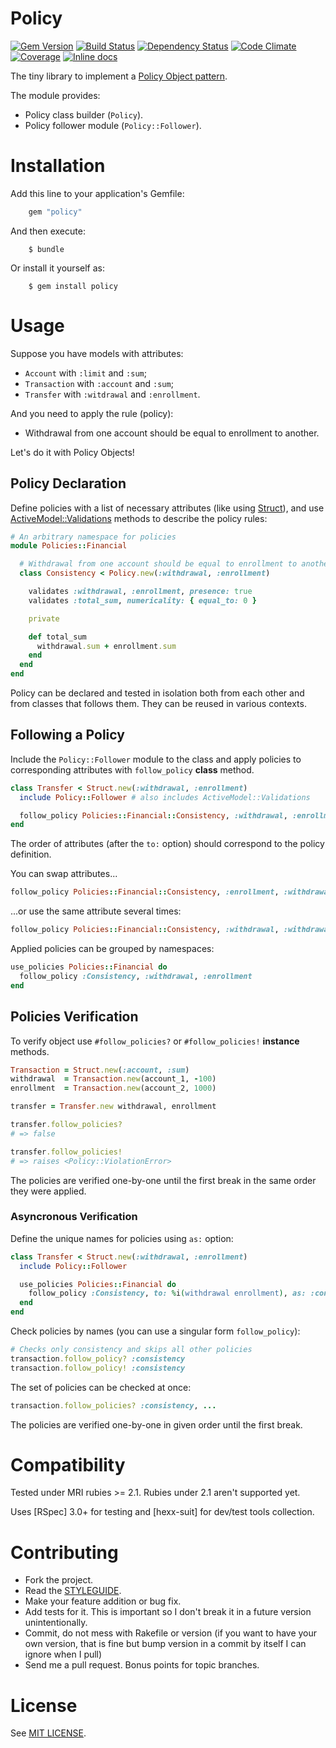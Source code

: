 Policy
======

[![Gem Version](https://img.shields.io/gem/v/policy.svg?style=flat)][gem]
[![Build Status](https://img.shields.io/travis/nepalez/policy/master.svg?style=flat)][travis]
[![Dependency Status](https://img.shields.io/gemnasium/nepalez/policy.svg?style=flat)][gemnasium]
[![Code Climate](https://img.shields.io/codeclimate/github/nepalez/policy.svg?style=flat)][codeclimate]
[![Coverage](https://img.shields.io/coveralls/nepalez/policy.svg?style=flat)][coveralls]
[![Inline docs](http://inch-ci.org/github/nepalez/policy.svg)][inch]

[codeclimate]: https://codeclimate.com/github/nepalez/policy
[coveralls]: https://coveralls.io/r/nepalez/policy
[gem]: https://rubygems.org/gems/policy
[gemnasium]: https://gemnasium.com/nepalez/policy
[travis]: https://travis-ci.org/nepalez/policy
[inch]: https://inch-ci.org/github/nepalez/policy

The tiny library to implement a [Policy Object pattern].

The module provides:

* Policy class builder (`Policy`).
* Policy follower module (`Policy::Follower`).

[Policy Object pattern]: http://blog.codeclimate.com/blog/2012/10/17/7-ways-to-decompose-fat-activerecord-models/
[Struct]: http://ruby-doc.org//core-2.2.0/Struct.html
[ActiveModel::Validations]: http://apidock.com/rails/ActiveModel/Validations

# Installation

Add this line to your application's Gemfile:

```ruby
    gem "policy"
```

And then execute:

```
    $ bundle
```

Or install it yourself as:

```
    $ gem install policy
```

# Usage

Suppose you have models with attributes:
* `Account` with `:limit` and `:sum`;
* `Transaction` with `:account` and `:sum`;
* `Transfer` with `:witdrawal` and `:enrollment`.

And you need to apply the rule (policy):

* Withdrawal from one account should be equal to enrollment to another.

Let's do it with Policy Objects! 

## Policy Declaration

Define policies with a list of necessary attributes (like using [Struct]), and use [ActiveModel::Validations] methods to describe the policy rules:

```ruby
# An arbitrary namespace for policies
module Policies::Financial

  # Withdrawal from one account should be equal to enrollment to another
  class Consistency < Policy.new(:withdrawal, :enrollment)

    validates :withdrawal, :enrollment, presence: true
    validates :total_sum, numericality: { equal_to: 0 }

    private

    def total_sum
      withdrawal.sum + enrollment.sum
    end
  end
end
```

Policy can be declared and tested in isolation both from each other and from classes that follows them. They can be reused in various contexts.

## Following a Policy

Include the `Policy::Follower` module to the class and apply policies to corresponding attributes with `follow_policy` **class** method.

```ruby
class Transfer < Struct.new(:withdrawal, :enrollment)
  include Policy::Follower # also includes ActiveModel::Validations

  follow_policy Policies::Financial::Consistency, :withdrawal, :enrollment
end
```

The order of attributes (after the `to:` option) should correspond to the policy definition.

You can swap attributes...

```ruby
follow_policy Policies::Financial::Consistency, :enrollment, :withdrawal
```

...or use the same attribute several times:

```ruby
follow_policy Policies::Financial::Consistency, :withdrawal, :withdrawal
```

Applied policies can be grouped by namespaces:

```ruby
use_policies Policies::Financial do
  follow_policy :Consistency, :withdrawal, :enrollment
end
```

## Policies Verification

To verify object use `#follow_policies?` or `#follow_policies!` **instance** methods.

```ruby
Transaction = Struct.new(:account, :sum)
withdrawal  = Transaction.new(account_1, -100)
enrollment  = Transaction.new(account_2, 1000)

transfer = Transfer.new withdrawal, enrollment

transfer.follow_policies?
# => false

transfer.follow_policies!
# => raises <Policy::ViolationError>
```

The policies are verified one-by-one until the first break in the same order they were applied.

### Asyncronous Verification

Define the unique names for policies using `as:` option:

```ruby
class Transfer < Struct.new(:withdrawal, :enrollment)
  include Policy::Follower

  use_policies Policies::Financial do
    follow_policy :Consistency, to: %i(withdrawal enrollment), as: :consistency
  end
end
```

Check policies by names (you can use a singular form `follow_policy`):

```ruby
# Checks only consistency and skips all other policies
transaction.follow_policy? :consistency
transaction.follow_policy! :consistency
```

The set of policies can be checked at once:

```ruby
transaction.follow_policies? :consistency, ...
```

The policies are verified one-by-one in given order until the first break.

# Compatibility

Tested under MRI rubies >= 2.1. Rubies under 2.1 aren't supported yet.

Uses [RSpec] 3.0+ for testing and [hexx-suit] for dev/test tools collection.

# Contributing

* Fork the project.
* Read the [STYLEGUIDE](config/metrics/STYLEGUIDE).
* Make your feature addition or bug fix.
* Add tests for it. This is important so I don't break it in a
  future version unintentionally.
* Commit, do not mess with Rakefile or version
  (if you want to have your own version, that is fine but bump version
  in a commit by itself I can ignore when I pull)
* Send me a pull request. Bonus points for topic branches.

# License

See [MIT LICENSE](LICENSE).
